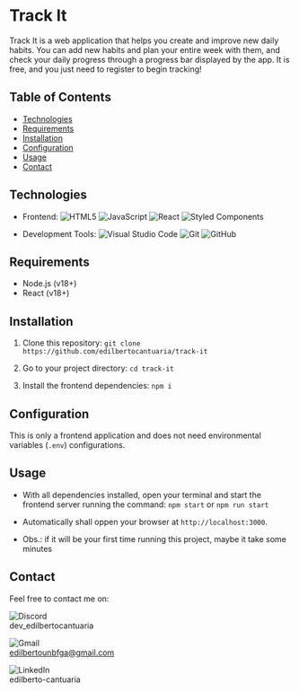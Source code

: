# Track It

Track It is a web application that helps you create and improve new daily habits. You can add new habits and plan your entire week with them, and check your daily progress through a progress bar displayed by the app. It is free, and you just need to register to begin tracking!

## Table of Contents

- [Technologies](#technologies)
- [Requirements](#requirements)
- [Installation](#installation)
- [Configuration](#configuration)
- [Usage](#usage)
- [Contact](#contact)

## Technologies

- Frontend:
  ![HTML5](https://img.shields.io/badge/html5-%23E34F26.svg?style=for-the-badge&logo=html5&logoColor=white)
  ![JavaScript](https://img.shields.io/badge/javascript-%23323330.svg?style=for-the-badge&logo=javascript&logoColor=%23F7DF1E)
  ![React](https://img.shields.io/badge/react-%2320232a.svg?style=for-the-badge&logo=react&logoColor=%2361DAFB)
  ![Styled Components](https://img.shields.io/badge/styled--components-DB7093?style=for-the-badge&logo=styled-components&logoColor=white)

- Development Tools:
![Visual Studio Code](https://img.shields.io/badge/Visual%20Studio%20Code-0078d7.svg?style=for-the-badge&logo=visual-studio-code&logoColor=white)
![Git](https://img.shields.io/badge/git-%23F05033.svg?style=for-the-badge&logo=git&logoColor=white)
![GitHub](https://img.shields.io/badge/github-%23121011.svg?style=for-the-badge&logo=github&logoColor=white)

## Requirements

- Node.js (v18+)
- React (v18+)

## Installation

1. Clone this repository: `git clone https://github.com/edilbertocantuaria/track-it`

2. Go to your project directory: `cd track-it`

3. Install the frontend dependencies: `npm i`

## Configuration

This is only a frontend application and does not need environmental variables (`.env`) configurations.

## Usage
- With all dependencies installed, open your terminal and start the frontend server running the command: `npm start` or `npm run start`

- Automatically shall oppen your browser at `http://localhost:3000`.

- Obs.: if it will be your first time running this project, maybe it take some minutes


## Contact

Feel free to contact me on:

![Discord](https://img.shields.io/badge/Discord-%235865F2.svg?style=for-the-badge&logo=discord&logoColor=white)  
dev_edilbertocantuaria

![Gmail](https://img.shields.io/badge/Gmail-D14836?style=for-the-badge&logo=gmail&logoColor=white)\
edilbertounbfga@gmail.com

![LinkedIn](https://img.shields.io/badge/linkedin-%230077B5.svg?style=for-the-badge&logo=linkedin&logoColor=white)\
edilberto-cantuaria
